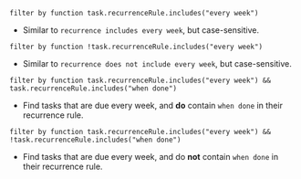 <!-- placeholder to force blank line before included text -->


```text
filter by function task.recurrenceRule.includes("every week")
```

- Similar to `recurrence includes every week`, but case-sensitive.

```text
filter by function !task.recurrenceRule.includes("every week")
```

- Similar to `recurrence does not include every week`, but case-sensitive.

```text
filter by function task.recurrenceRule.includes("every week") && task.recurrenceRule.includes("when done")
```

- Find tasks that are due every week, and **do** contain `when done` in their recurrence rule.

```text
filter by function task.recurrenceRule.includes("every week") && !task.recurrenceRule.includes("when done")
```

- Find tasks that are due every week, and do **not** contain `when done` in their recurrence rule.


<!-- placeholder to force blank line after included text -->
